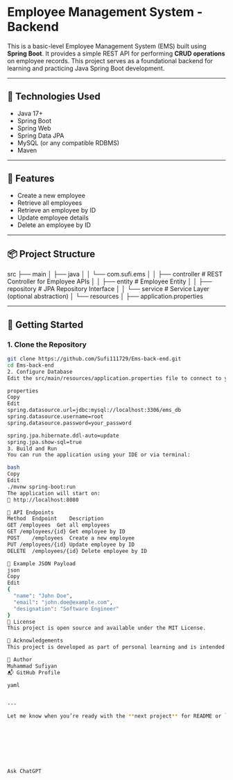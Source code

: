 # Employee Management System - Backend

This is a basic-level Employee Management System (EMS) built using **Spring Boot**. It provides a simple REST API for performing **CRUD operations** on employee records. This project serves as a foundational backend for learning and practicing Java Spring Boot development.

---

## 🔧 Technologies Used

- Java 17+
- Spring Boot
- Spring Web
- Spring Data JPA
- MySQL (or any compatible RDBMS)
- Maven

---

## 📁 Features

- Create a new employee
- Retrieve all employees
- Retrieve an employee by ID
- Update employee details
- Delete an employee by ID

---

## 📦 Project Structure

src
├── main
│ ├── java
│ │ └── com.sufi.ems
│ │ ├── controller # REST Controller for Employee APIs
│ │ ├── entity # Employee Entity
│ │ ├── repository # JPA Repository Interface
│ │ └── service # Service Layer (optional abstraction)
│ └── resources
│ ├── application.properties

---

## 🚀 Getting Started

### 1. Clone the Repository

```bash
git clone https://github.com/Sufi111729/Ems-back-end.git
cd Ems-back-end
2. Configure Database
Edit the src/main/resources/application.properties file to connect to your MySQL database:

properties
Copy
Edit
spring.datasource.url=jdbc:mysql://localhost:3306/ems_db
spring.datasource.username=root
spring.datasource.password=your_password

spring.jpa.hibernate.ddl-auto=update
spring.jpa.show-sql=true
3. Build and Run
You can run the application using your IDE or via terminal:

bash
Copy
Edit
./mvnw spring-boot:run
The application will start on:
📍 http://localhost:8080

🧪 API Endpoints
Method	Endpoint	Description
GET	/employees	Get all employees
GET	/employees/{id}	Get employee by ID
POST	/employees	Create a new employee
PUT	/employees/{id}	Update employee by ID
DELETE	/employees/{id}	Delete employee by ID

📌 Example JSON Payload
json
Copy
Edit
{
  "name": "John Doe",
  "email": "john.doe@example.com",
  "designation": "Software Engineer"
}
📃 License
This project is open source and available under the MIT License.

🙌 Acknowledgements
This project is developed as part of personal learning and is intended to demonstrate basic CRUD functionality using Spring Boot.

🔗 Author
Muhammad Sufiyan
📬 GitHub Profile

yaml


---

Let me know when you’re ready with the **next project** for README or `\cventry` formatting for your resume!








Ask ChatGPT
